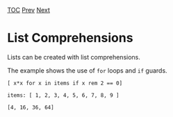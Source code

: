[TOC](Readme.md) [Prev](interpolfield.md) [Next](fieldcomp.md)

# List Comprehensions

Lists can be created with list comprehensions.

The example shows the use of `for` loops and `if` guards.


<!-- CUE editor -->
```
[ x*x for x in items if x rem 2 == 0]

items: [ 1, 2, 3, 4, 5, 6, 7, 8, 9 ]
```

<!-- result -->
```
[4, 16, 36, 64]
```